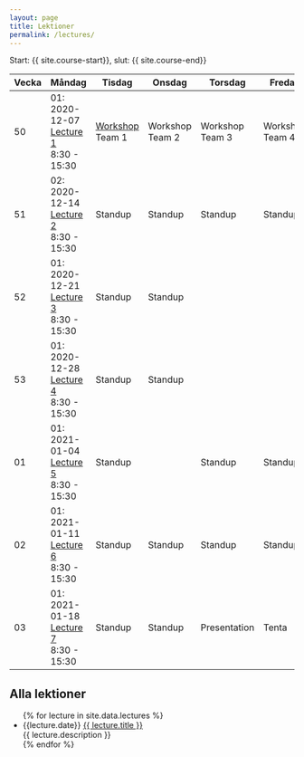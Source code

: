 ```yaml
---
layout: page
title: Lektioner
permalink: /lectures/
---
```


Start: {{ site.course-start}}, slut: {{ site.course-end}}

Vecka|Måndag|Tisdag |Onsdag |Torsdag|Fredag
-----|-------|-------|------|------|------
50|01: 2020-12-07<br />[Lecture 1](lecture_01)<br />8:30 - 15:30|[Workshop](workshop)<br />Team 1|Workshop<br />Team 2|Workshop<br />Team 3|Workshop<br />Team 4
51|02: 2020-12-14<br />[Lecture 2](lecture_02)<br />8:30 - 15:30|Standup|Standup|Standup|Standup
52|01: 2020-12-21<br />[Lecture 3](lecture_03)<br />8:30 - 15:30|Standup|Standup||
53|01: 2020-12-28<br />[Lecture 4](lecture_04)<br />8:30 - 15:30|Standup|Standup||
01|01: 2021-01-04<br />[Lecture 5](lecture_05)<br />8:30 - 15:30|Standup||Standup|Standup
02|01: 2021-01-11<br />[Lecture 6](lecture_06)<br />8:30 - 15:30|Standup|Standup|Standup|Standup
03|01: 2021-01-18<br />[Lecture 7](lecture_07)<br />8:30 - 15:30|Standup|Standup|Presentation|Tenta



## Alla lektioner
<ul id="archive">
{% for lecture in site.data.lectures %}
      <li class="archiveposturl">
        <span>{{lecture.date}} <a href="{{ lecture.slug }}">{{ lecture.title }}</a></span><br>
<span class = "postlower">{{ lecture.description }}</span>
<strong style="font-size:100%; font-family: 'Titillium Web', sans-serif; float:right; padding-right: .5em">
	<a href="https://github.com/{{ site.githubdir}}/tree/master/{{ lecture.dirname }}"><i class="fab fa-github"></i></a>&nbsp;&nbsp;
<a href="https://github.com/{{ site.githubdir}}/blob/master/{{ lecture.dirname }}/{{ lecture.filename}}.pdf"><i class="fas fa-file-pdf"></i></a>
</strong> 
      </li>
{% endfor %}
</ul>

